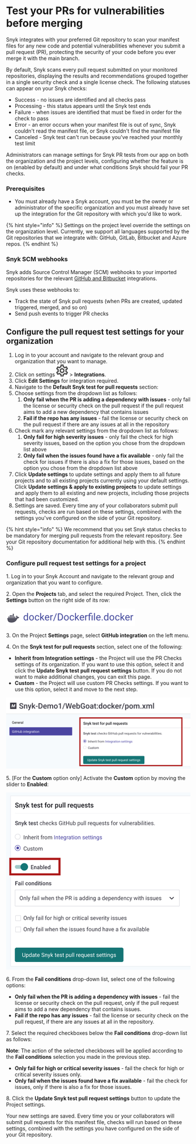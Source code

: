 # Test your PRs for vulnerabilities before merging

Snyk integrates with your preferred Git repository to scan your manifest files for any new code and potential vulnerabilities whenever you submit a pull request (PR), protecting the security of your code before you ever merge it with the main branch.

By default, Snyk scans every pull request submitted on your monitored repositories, displaying the results and recommendations grouped together in a single security check and a single license check. The following statuses can appear on your Snyk checks:

* Success - no issues are identified and all checks pass
* Processing - this status appears until the Snyk test ends
* Failure - when issues are identified that must be fixed in order for the check to pass
* Error - an error occurs when your manifest file is out of sync, Snyk couldn't read the manifest file, or Snyk couldn't find the manifest file
* Canceled - Snyk test can't run because you've reached your monthly test limit

Administrators can manage settings for Snyk PR tests from our app on both the organization and the project levels, configuring whether the feature is on (enabled by default) and under what conditions Snyk should fail your PR checks.

### **Prerequisites**

* You must already have a Snyk account, you must be the owner or administrator of the specific organization and you must already have set up the integration for the Git repository with which you'd like to work.

{% hint style="info" %}
Settings on the project level override the settings on the organization level. Currently, we support all languages supported by the Git repositories that we integrate with: GitHub, GitLab, Bitbucket and Azure repos.
{% endhint %}

### Snyk SCM webhooks

Snyk adds Source Control Manager (SCM) webhooks to your imported repositories for the relevant [GitHub and Bitbucket](./) integrations.

Snyk uses these webhooks to:

* Track the state of Snyk pull requests (when PRs are created, updated triggered, merged, and so on)
* Send push events to trigger PR checks

## Configure the pull request test settings for your organization

1. Log in to your account and navigate to the relevant group and organization that you want to manage.
2. Click on settings <img src="../../.gitbook/assets/cog_icon.png" alt="" data-size="line"> > **Integrations**.
3. Click **Edit Settings** for integration required.
4. Navigate to the **Default Snyk test for pull requests** section:
5. Choose settings from the dropdown list as follows:
   1. **Only fail when the PR is adding a dependency with issues** - only fail the license or security check on the pull request if the pull request aims to add a new dependency that contains issues
   2. **Fail if the repo has any issues** - fail the license or security check on the pull request if there are any issues at all in the repository
6. Check mark any relevant settings from the dropdown list as follows:
   1. **Only fail for high severity issues** - only fail the check for high severity issues, based on the option you chose from the dropdown list above
   2. **Only fail when the issues found have a fix available** - only fail the check for issues if there is also a fix for those issues, based on the option you chose from the dropdown list above
7. Click **Update settings** to update settings and apply them to all future projects and to all existing projects currently using your default settings. Click **Update settings & apply to existing projects** to update settings and apply them to all existing and new projects, including those projects that had been customized.
8. Settings are saved. Every time any of your collaborators submit pull requests, checks are run based on these settings, combined with the settings you've configured on the side of your Git repository.

{% hint style="info" %}
We recommend that you set Snyk status checks to be mandatory for merging pull requests from the relevant repository. See your Git repository documentation for additional help with this.
{% endhint %}

### Configure pull request test settings for a project

1\. Log in to your Snyk Account and navigate to the relevant group and organization that you want to configure.

2\. Open the **Projects** tab, and select the required Project. Then, click the **Settings** button on the right side of its row:

![](<../../.gitbook/assets/image (223).png>)

3\. On the Project **Settings** page, select **GitHub integration** on the left menu.

4\. On the **Snyk test for pull requests** section, select one of the following:

* **Inherit from Integration settings** - the Project will use the PR Checks settings of its organization. If you want to use this option, select it and click the **Update Snyk test pull request settings** button. If you do not want to make additional changes, you can exit this page.
* **Custom** - the Project will use custom PR Checks settings. If you want to use this option, select it and move to the next step.

![](<../../.gitbook/assets/image (337).png>)

5\. \[For the **Custom** option only] Activate the **Custom** option by moving the slider to **Enabled**:

![](<../../.gitbook/assets/image (152).png>)

6\. From the **Fail conditions** drop-down list, select one of the following options:

* **Only fail when the PR is adding a dependency with issues** - fail the license or security check on the pull request, only if the pull request aims to add a new dependency that contains issues.
* **Fail if the repo has any issues** - fail the license or security check on the pull request, if there are any issues at all in the repository.

7\. Select the required checkboxes below the **Fail conditions** drop-down list as follows:

**Note**: The action of the selected checkboxes will be applied according to the **Fail conditions** selection you made in the previous step.

* **Only fail for high or critical severity issues** - fail the check for high or critical severity issues only.
* **Only fail when the issues found have a fix available** - fail the check for issues, only if there is also a fix for those issues.

8\. Click the **Update Snyk test pull request settings** button to update the Project settings.

Your new settings are saved. Every time you or your collaborators will submit pull requests for this manifest file, checks will run based on these settings, combined with the settings you have configured on the side of your Git repository.
